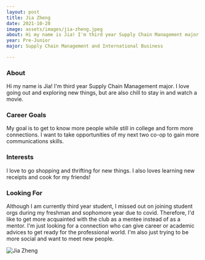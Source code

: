 ```yaml
---
layout: post
title: Jia Zheng 
date: 2021-10-20
image: assets/images/jia-zheng.jpeg
about: Hi my name is Jia! I'm third year Supply Chain Management major. I love going out and exploring new things, but are also chill to stay in and watch a movie.
year: Pre-Junior
major: Supply Chain Management and International Business

---
```


### About

Hi my name is Jia! I'm third year Supply Chain Management major. I love going out and exploring new things, but are also chill to stay in and watch a movie.

### Career Goals

My goal is to get to know more people while still in college and form more connections. I want to take opportunities of my next two co-op to gain more communications skills.

### Interests

I love to go shopping and thrifting for new things. I also loves learning new receipts and cook for my friends!

### Looking For

Although I am currently third year student, I missed out on joining student orgs during my freshman and sophomore year due to covid. Therefore, I'd like to get more acquainted with the club as a mentee instead of as a mentor.  I'm just looking for a connection who can give career or academic advices to get ready for the professional world. I'm also just trying to be more social and want to meet new people.

<div class="text-center my-5">
    <img src="https://sase-drexel.github.io/mentorship-2021/jia-zheng.jpeg" alt="Jia Zheng" class="rounded post-img" />
</div>

